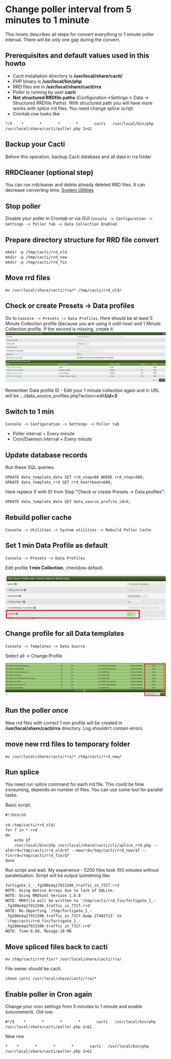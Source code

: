 # Change poller interval from 5 minutes to 1 minute 

This howto describes all steps for convert everything to 1 minute poller interval.
There will be only one gap during the convert.

## Prerequisites and default values used in this howto
- Cacti installation directory is **/usr/local/share/cacti/**
- PHP binary is **/usr/local/bin/php**
- RRD files are in **/usr/local/share/cacti/rra**
- Poller is running by user **cacti**
- **Not structured RRDfile paths** (Configuration->Settings-> Data -> Structured RRDfile Paths). With structured path you will have more works with splice rrd files. You need change splice script.
- Crontab row looks like
```shell
*/5    *       *       *       *       cacti   /usr/local/bin/php /usr/local/share/cacti/poller.php 2>&1
```



## Backup your Cacti
Before this operation, backup Cacti database and all data in rra folder


## RRDCleaner (optional step)
You can run rrdcleaner and delete already deleted RRD files. It can decrease converting time.
[System Utilities](System-Utilities.md)


## Stop poller
Disable your poller in Crontab or via GUI `Console -> Configuration -> Settings -> Poller tab -> Data Collection Enabled`


## Prepare directory structure for RRD file convert
```shell
mkdir -p /tmp/cacti/rrd_old
mkdir -p /tmp/cacti/rrd_new
mkdir -p /tmp/cacti/rrd_fin
```

## Move rrd files
```shell
mv /usr/local/share/cacti/rra/* /tmp/cacti/rrd_old/
```

## Check or create Presets -> Data profiles
Go to `Console -> Presets -> Data Profiles`. Here should be at least 5 Minute Collection profile (because you are using it until now) and 1 Minute Collection profile.
If the second is missing, create it.
![Presets](images/poller-5-1-preset-1min.png)

Remember Data profile ID - Edit your 1 minute collection again and in URL will be .../data_source_profiles.php?action=edit&**id=3**


## Switch to 1 min 
`Console -> Configuration -> Settings -> Poller tab`
- Poller interval = Every minute
- Cron/Daemon interval = Every minute


## Update database records
Run these SQL queries:
```shell
UPDATE data_template_data SET rrd_step=60 WHERE rrd_step=300;
UPDATE data_template_rrd SET rrd_heartbeat=600;
```
Here replace X with ID from Step "Check or create Presets -> Data profiles":
```shell
UPDATE data_template_data SET data_source_profile_id=X;
```

## Rebuild poller cache
`Console -> Utilities -> System utilities -> Rebuild Poller Cache`

## Set 1 min Data Profile as default
`Console -> Presets -> Data Profiles`

Edit profile **1 min Collection**, checkbox default.

![Presets](images/poller-5-1-preset-default.png)

## Change profile for all Data templates
`Console -> Templates -> Data Source`

Select all -> Change Profile

![Presets](images/poller-5-1-change-profile.png)

## Run the poller once
New rrd files with correct 1 min profile will be created in **/usr/local/share/cacti/rra** directory.
Log shouldn't contain errors.

## move new rrd files to temporary folder
```shell
mv /usr/local/share/cacti/rra/* /tmp/cacti/rrd_new/
```

## Run splice
You need run splice command for each rrd file. This could be time consuming, depends on number of files. You can use some tool for parallel tasks.

Basic script:
```shell
#!/bin/sh

cd /tmp/cacti/rrd_old/
for f in *.rrd
do
    echo $f
    /usr/local/bin/php /usr/local/share/cacti/cli/splice_rrd.php --oldrrd=/tmp/cacti/rrd_old/$f --newrrd=/tmp/cacti/rrd_new/$f --finrrd=/tmp/cacti/rrd_fin/$f
done
```

Run script and wait. My experience - 5200 files took 100 minutes without paralelisation. Script will be output sometning like:
```console
fortigate_1_-_fg200e4q17911506_traffic_in_7317.rrd
NOTE: Using Native Arrays due to lack of SQLite.
NOTE: Using RRDtool Version 1.8.0
NOTE: RRDfile will be written to '/tmp/cacti/rrd_fin/fortigate_1_-_fg200e4q17911506_traffic_in_7317.rrd'
NOTE: Re-Importing '/tmp/fortigate_1_-_fg200e4q17911506_traffic_in_7317.dump.27482713' to '/tmp/cacti/rrd_fin/fortigate_1_-_fg200e4q17911506_traffic_in_7317.rrd'
NOTE: Time:0.88, RUsage:18 MB
```


## Move spliced files back to cacti
```shell
mv /tmp/cacti/rrd_fin/* /usr/local/share/cacti/rra/
```
File owner should be cacti.
```shell
chown cacti /usr/local/share/cacti/rra/*
```

## Enable poller in Cron again
Change your cron settings from 5 minutes to 1 minute and enable (uncomment). Old row:
```shell
#*/5    *       *       *       *       cacti   /usr/local/bin/php /usr/local/share/cacti/poller.php 2>&1
```
New row
```shell
*    *       *       *       *       cacti   /usr/local/bin/php /usr/local/share/cacti/poller.php 2>&1
```

